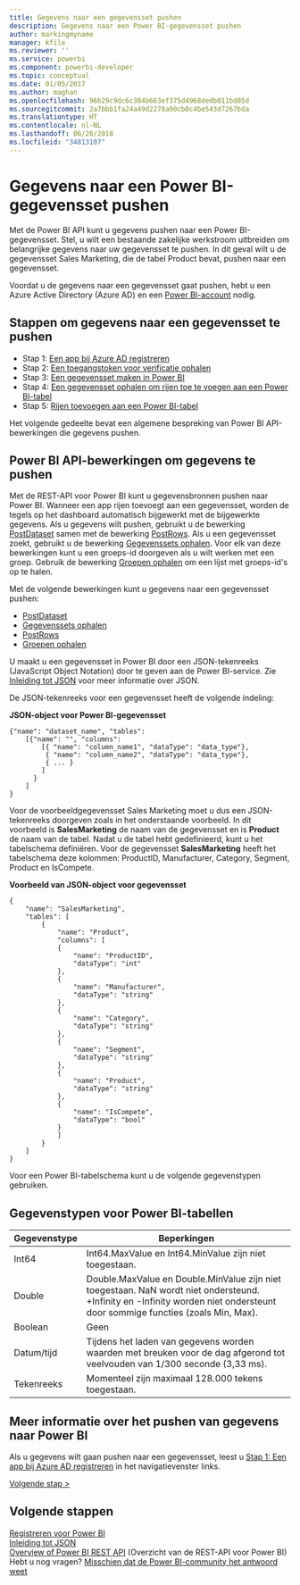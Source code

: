```yaml
---
title: Gegevens naar een gegevensset pushen
description: Gegevens naar een Power BI-gegevensset pushen
author: markingmyname
manager: kfile
ms.reviewer: ''
ms.service: powerbi
ms.component: powerbi-developer
ms.topic: conceptual
ms.date: 01/05/2017
ms.author: maghan
ms.openlocfilehash: 96b29c9dc6c384b663ef375d4968dedb011bd05d
ms.sourcegitcommit: 2a7bbb1fa24a49d2278a90cb0c4be543d7267bda
ms.translationtype: HT
ms.contentlocale: nl-NL
ms.lasthandoff: 06/26/2018
ms.locfileid: "34813107"
---
```

# <a name="push-data-into-a-power-bi-dataset"></a>Gegevens naar een Power BI-gegevensset pushen
Met de Power BI API kunt u gegevens pushen naar een Power BI-gegevensset. Stel, u wilt een bestaande zakelijke werkstroom uitbreiden om belangrijke gegevens naar uw gegevensset te pushen. In dit geval wilt u de gegevensset Sales Marketing, die de tabel Product bevat, pushen naar een gegevensset.

Voordat u de gegevens naar een gegevensset gaat pushen, hebt u een Azure Active Directory (Azure AD) en een [Power BI-account](create-an-azure-active-directory-tenant.md) nodig.

## <a name="steps-to-push-data-into-a-dataset"></a>Stappen om gegevens naar een gegevensset te pushen
* Stap 1: [Een app bij Azure AD registreren](walkthrough-push-data-register-app-with-azure-ad.md)
* Stap 2: [Een toegangstoken voor verificatie ophalen](walkthrough-push-data-get-token.md)
* Stap 3: [Een gegevensset maken in Power BI](walkthrough-push-data-create-dataset.md)
* Stap 4: [Een gegevensset ophalen om rijen toe te voegen aan een Power BI-tabel](walkthrough-push-data-get-datasets.md)
* Stap 5: [Rijen toevoegen aan een Power BI-tabel](walkthrough-push-data-add-rows.md)

Het volgende gedeelte bevat een algemene bespreking van Power BI API-bewerkingen die gegevens pushen.

## <a name="power-bi-api-operations-to-push-data"></a>Power BI API-bewerkingen om gegevens te pushen
Met de REST-API voor Power BI kunt u gegevensbronnen pushen naar Power BI. Wanneer een app rijen toevoegt aan een gegevensset, worden de tegels op het dashboard automatisch bijgewerkt met de bijgewerkte gegevens. Als u gegevens wilt pushen, gebruikt u de bewerking [PostDataset](https://docs.microsoft.com/rest/api/power-bi/pushdatasets) samen met de bewerking [PostRows](https://docs.microsoft.com/rest/api/power-bi/pushdatasets/datasets_postrows). Als u een gegevensset zoekt, gebruikt u de bewerking [Gegevenssets ophalen](https://docs.microsoft.com/rest/api/power-bi/datasets/getdatasets). Voor elk van deze bewerkingen kunt u een groeps-id doorgeven als u wilt werken met een groep. Gebruik de bewerking [Groepen ophalen](https://docs.microsoft.com/rest/api/power-bi/groups/getgroups) om een lijst met groeps-id's op te halen.

Met de volgende bewerkingen kunt u gegevens naar een gegevensset pushen:

* [PostDataset](https://docs.microsoft.com/rest/api/power-bi/pushdatasets/datasets_postdataset)
* [Gegevenssets ophalen](https://docs.microsoft.com/rest/api/power-bi/datasets/getdatasets)
* [PostRows](https://docs.microsoft.com/rest/api/power-bi/pushdatasets/datasets_postrows)
* [Groepen ophalen](https://docs.microsoft.com/rest/api/power-bi/groups/getgroups)

U maakt u een gegevensset in Power BI door een JSON-tekenreeks (JavaScript Object Notation) door te geven aan de Power BI-service. Zie [Inleiding tot JSON](http://json.org/) voor meer informatie over JSON.

De JSON-tekenreeks voor een gegevensset heeft de volgende indeling:

**JSON-object voor Power BI-gegevensset**

    {"name": "dataset_name", "tables":
        [{"name": "", "columns":
            [{ "name": "column_name1", "dataType": "data_type"},
             { "name": "column_name2", "dataType": "data_type"},
             { ... }
            ]
          }
        ]
    }

Voor de voorbeeldgegevensset Sales Marketing moet u dus een JSON-tekenreeks doorgeven zoals in het onderstaande voorbeeld. In dit voorbeeld is **SalesMarketing** de naam van de gegevensset en is **Product** de naam van de tabel. Nadat u de tabel hebt gedefinieerd, kunt u het tabelschema definiëren. Voor de gegevensset **SalesMarketing** heeft het tabelschema deze kolommen: ProductID, Manufacturer, Category, Segment, Product en IsCompete.

**Voorbeeld van JSON-object voor gegevensset**

    {
        "name": "SalesMarketing",
        "tables": [
            {
                "name": "Product",
                "columns": [
                {
                    "name": "ProductID",
                    "dataType": "int"
                },
                {
                    "name": "Manufacturer",
                    "dataType": "string"
                },
                {
                    "name": "Category",
                    "dataType": "string"
                },
                {
                    "name": "Segment",
                    "dataType": "string"
                },
                {
                    "name": "Product",
                    "dataType": "string"
                },
                {
                    "name": "IsCompete",
                    "dataType": "bool"
                }
                ]
            }
        ]
    }

Voor een Power BI-tabelschema kunt u de volgende gegevenstypen gebruiken.

## <a name="power-bi-table-data-types"></a>Gegevenstypen voor Power BI-tabellen
| **Gegevenstype** | **Beperkingen** |
| --- | --- |
| Int64 |Int64.MaxValue en Int64.MinValue zijn niet toegestaan. |
| Double |Double.MaxValue en Double.MinValue zijn niet toegestaan. NaN wordt niet ondersteund. +Infinity en -Infinity worden niet ondersteunt door sommige functies (zoals Min, Max). |
| Boolean |Geen |
| Datum/tijd |Tijdens het laden van gegevens worden waarden met breuken voor de dag afgerond tot veelvouden van 1/300 seconde (3,33 ms). |
| Tekenreeks |Momenteel zijn maximaal 128.000 tekens toegestaan. |

## <a name="learn-more-about-pushing-data-into-power-bi"></a>Meer informatie over het pushen van gegevens naar Power BI
Als u gegevens wilt gaan pushen naar een gegevensset, leest u [Stap 1: Een app bij Azure AD registreren](walkthrough-push-data-register-app-with-azure-ad.md) in het navigatievenster links.

[Volgende stap >](walkthrough-push-data-register-app-with-azure-ad.md)

## <a name="next-steps"></a>Volgende stappen
[Registreren voor Power BI](create-an-azure-active-directory-tenant.md)  
[Inleiding tot JSON](http://json.org/)  
[Overview of Power BI REST API](overview-of-power-bi-rest-api.md) (Overzicht van de REST-API voor Power BI)  
Hebt u nog vragen? [Misschien dat de Power BI-community het antwoord weet](http://community.powerbi.com/)

